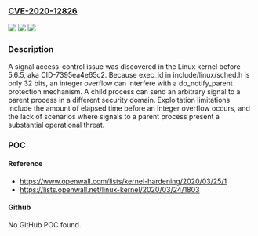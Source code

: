 ### [CVE-2020-12826](https://cve.mitre.org/cgi-bin/cvename.cgi?name=CVE-2020-12826)
![](https://img.shields.io/static/v1?label=Product&message=n%2Fa&color=blue)
![](https://img.shields.io/static/v1?label=Version&message=n%2Fa&color=blue)
![](https://img.shields.io/static/v1?label=Vulnerability&message=n%2Fa&color=brighgreen)

### Description

A signal access-control issue was discovered in the Linux kernel before 5.6.5, aka CID-7395ea4e65c2. Because exec_id in include/linux/sched.h is only 32 bits, an integer overflow can interfere with a do_notify_parent protection mechanism. A child process can send an arbitrary signal to a parent process in a different security domain. Exploitation limitations include the amount of elapsed time before an integer overflow occurs, and the lack of scenarios where signals to a parent process present a substantial operational threat.

### POC

#### Reference
- https://www.openwall.com/lists/kernel-hardening/2020/03/25/1
- https://lists.openwall.net/linux-kernel/2020/03/24/1803

#### Github
No GitHub POC found.

